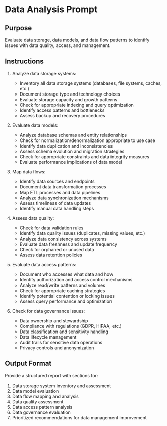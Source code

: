# Data Analysis Prompt

## Purpose
Evaluate data storage, data models, and data flow patterns to identify issues with data quality, access, and management.

## Instructions
1. Analyze data storage systems:
   - Inventory all data storage systems (databases, file systems, caches, etc.)
   - Document storage type and technology choices
   - Evaluate storage capacity and growth patterns
   - Check for appropriate indexing and query optimization
   - Identify access patterns and bottlenecks
   - Assess backup and recovery procedures

2. Evaluate data models:
   - Analyze database schemas and entity relationships
   - Check for normalization/denormalization appropriate to use case
   - Identify data duplication and inconsistencies
   - Assess schema evolution and migration strategies
   - Check for appropriate constraints and data integrity measures
   - Evaluate performance implications of data model

3. Map data flows:
   - Identify data sources and endpoints
   - Document data transformation processes
   - Map ETL processes and data pipelines
   - Analyze data synchronization mechanisms
   - Assess timeliness of data updates
   - Identify manual data handling steps

4. Assess data quality:
   - Check for data validation rules
   - Identify data quality issues (duplicates, missing values, etc.)
   - Analyze data consistency across systems
   - Evaluate data freshness and update frequency
   - Check for orphaned or unused data
   - Assess data retention policies

5. Evaluate data access patterns:
   - Document who accesses what data and how
   - Identify authorization and access control mechanisms
   - Analyze read/write patterns and volumes
   - Check for appropriate caching strategies
   - Identify potential contention or locking issues
   - Assess query performance and optimization

6. Check for data governance issues:
   - Data ownership and stewardship
   - Compliance with regulations (GDPR, HIPAA, etc.)
   - Data classification and sensitivity handling
   - Data lifecycle management
   - Audit trails for sensitive data operations
   - Privacy controls and anonymization

## Output Format
Provide a structured report with sections for:
1. Data storage system inventory and assessment
2. Data model evaluation
3. Data flow mapping and analysis
4. Data quality assessment
5. Data access pattern analysis
6. Data governance evaluation
7. Prioritized recommendations for data management improvement